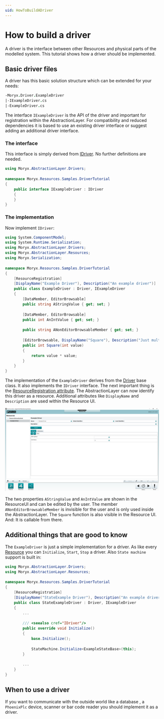 ```yaml
---
uid: HowToBuildADriver
---
```

# How to build a driver

A driver is the interface between other Resources and physical parts of the modelled system. This tutorial shows how a driver should be implemented.

## Basic driver files

A driver has this basic solution structure which can be extended for your needs:

````fs
-Moryx.Driver.ExampleDriver
|-IExampleDriver.cs
|-ExampleDriver.cs
````

The interface `IExampleDriver` is the API of the driver and important for registration within the AbstractionLayer. For compatibility and reduced dependencies it is based to use an existing driver interface or suggest adding an additional driver interface. 

### The interface

This interface is simply derived from [IDriver](xref:Moryx.AbstractionLayer.Drivers.IDriver). No further definitions are needed.

````cs
using Moryx.AbstractionLayer.Drivers;

namespace Moryx.Resources.Samples.DriverTutorial
{
    public interface IExampleDriver : IDriver
    {
    }
}
````

### The implementation

Now implement `IDriver`:

````cs
using System.ComponentModel;
using System.Runtime.Serialization;
using Moryx.AbstractionLayer.Drivers;
using Moryx.AbstractionLayer.Resources;
using Moryx.Serialization;

namespace Moryx.Resources.Samples.DriverTutorial
{
    [ResourceRegistration]
    [DisplayName("Example Driver"), Description("An example driver")]
    public class ExampleDriver : Driver, IExampleDriver
    {
        [DataMember, EditorBrowsable]
        public string AStringValue { get; set; }

        [DataMember, EditorBrowsable]
        public int AnIntValue { get; set; }

        public string ANonEditorBrowsableMember { get; set; }

        [EditorBrowsable, DisplayName("Square"), Description("Just multiplies given value with itself")]
        public int Square(int value)
        {
            return value * value;
        }
    }
}
````

The implementation of the `ExampleDriver` derives from the [Driver](xref:Moryx.AbstractionLayer.Drivers.Driver) base class. It also implements the `IDriver` interface. The next important thing is the [ResourceRegistration attribute](xref:Moryx.AbstractionLayer.Resources.ResourceRegistrationAttribute). The AbstractionLayer can now identify this driver as a resource. Additional attributes like `DisplayName` and `Description` are used within the Resource UI.

![ResourceUI](images\ExampleDriverResourceUI.png)

The two properties `AStringValue` and `AnIntValue` are shown in the ResourceUI and can be edited by the user. The member `ANonEditorBrowsableMember` is invisible for the user and is only used inside the AbstractionLayer.
The `Square` function is also visible in the Resource UI. And: It is callable from there.

## Additional things that are good to know

The `ExampleDriver` is just a simple implementation for a driver. As like every [Resource](xref:Moryx.AbstractionLayer.Resources.Resource) you can `Initialize`, `Start`, `Stop` a driver. Also `State machine` support is built in:

````cs
using Moryx.AbstractionLayer.Drivers;
using Moryx.AbstractionLayer.Resources;

namespace Moryx.Resources.Samples.DriverTutorial
{
    [ResourceRegistration]
    [DisplayName("StateExample Driver"), Description("An example driver that uses the state machine")]
    public class StateExampleDriver : Driver, IExampleDriver
    {
        ...

        /// <seealso cref="IDriver"/> 
        public override void Initialize()
        {
            base.Initialize();

            StateMachine.Initialize<ExampleStateBase>(this);
        }

        ...
    }
}
````

## When to use a driver

If you want to communicate with the outside world like a database , a `PhoenixPlc` device, scanner or bar code reader you should implement it as a driver.